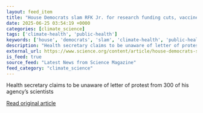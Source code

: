```yaml
---
layout: feed_item
title: "House Democrats slam RFK Jr. for research funding cuts, vaccine policy"
date: 2025-06-25 03:54:19 +0000
categories: [climate_science]
tags: ['climate-health', 'public-health']
keywords: ['house', 'democrats', 'slam', 'climate-health', 'public-health']
description: "Health secretary claims to be unaware of letter of protest from 300 of his agency’s scientists"
external_url: https://www.science.org/content/article/house-democrats-slam-rfk-jr-research-funding-cuts-vaccine-policy
is_feed: true
source_feed: "Latest News from Science Magazine"
feed_category: "climate_science"
---
```


Health secretary claims to be unaware of letter of protest from 300 of his agency’s scientists

[Read original article](https://www.science.org/content/article/house-democrats-slam-rfk-jr-research-funding-cuts-vaccine-policy)
